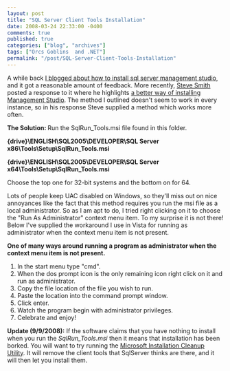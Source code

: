 ```yaml
---
layout: post
title: "SQL Server Client Tools Installation"
date: 2008-03-24 22:33:00 -0400
comments: true
published: true
categories: ["blog", "archives"]
tags: ["Orcs Goblins  and .NET"]
permalink: "/post/SQL-Server-Client-Tools-Installation"
---
```

<!-- more -->

<p>A while back <a href="http://brendan.enrick.com/post/Installing-SQL-Server-Management-Studio-with-SQL-Server.aspx" target="_blank">I blogged about how to install sql server management studio</a>, and it got a reasonable amount of feedback. More recently, <a href="http://aspadvice.com/blogs/ssmith/" target="_blank">Steve Smith</a> posted a response to it where he highlights <a href="http://aspadvice.com/blogs/ssmith/archive/2008/03/21/SQL-2005-Tools-Install-Experience-is-the-suck.aspx" target="_blank">a better way of installing Management Studio</a>. The method I outlined doesn't seem to work in every instance, so in his response Steve supplied a method which works more often.</p>
<p><strong>The Solution: </strong>Run the SqlRun_Tools.msi file found in this folder.</p>
<p><strong>{drive}\ENGLISH\SQL2005\DEVELOPER\SQL Server x86\Tools\Setup\SqlRun_Tools.msi</strong></p>
<p><strong>{drive}\ENGLISH\SQL2005\DEVELOPER\SQL Server x64\Tools\Setup\SqlRun_Tools.msi</strong></p>
<p>Choose the top one for 32-bit systems and the bottom on for 64.</p>
<p>Lots of people keep UAC disabled on Windows, so they'll miss out on nice annoyances like the fact that this method requires you run the msi file as a local administrator. So as I am apt to do, I tried right clicking on it to choose the "Run As Administrator" context menu item. To my surprise it is not there! Below I've supplied the workaround I use in Vista for running as administrator when the context menu item is not present.</p>
<p><strong>One of many ways around running a program as administrator when the context menu item is not present.</strong></p>
<ol>
<li>In the start menu type "cmd".</li>
<li>When the dos prompt icon is the only remaining icon right click on it and run as administrator.</li>
<li>Copy the file location of the file you wish to run.</li>
<li>Paste the location into the command prompt window.</li>
<li>Click enter.</li>
<li>Watch the program begin with administrator privileges. </li>
<li>Celebrate and enjoy!</li>
</ol>
<p><strong>Update (9/9/2008):</strong> If the software claims that you have nothing to install when you run the <em>SqlRun_Tools.msi</em> then it means that installation has been borked. You will want to try running the <a href="http://download.microsoft.com/download/e/9/d/e9d80355-7ab4-45b8-80e8-983a48d5e1bd/msicuu2.exe">Microsoft Installation Cleanup Utility</a>. It will remove the client tools that SqlServer thinks are there, and it will then let you install them.</p>
